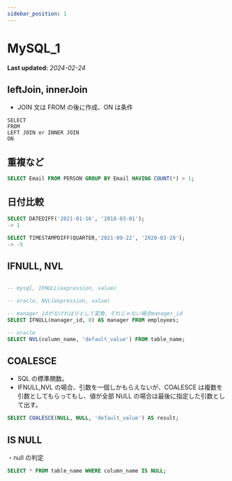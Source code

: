 ```yaml
---
sidebar_position: 1
---
```


# MySQL_1

**Last updated:** _2024-02-24_

## leftJoin, innerJoin

- JOIN 文は FROM の後に作成、ON は条件

```MySQL
SELECT
FROM
LEFT JOIN or INNER JOIN
ON
```

## 重複など

```SQL
SELECT Email FROM PERSON GROUP BY Email HAVING COUNT(*) > 1;
```

## 日付比較

```SQL
SELECT DATEDIFF('2021-01-16', '2018-03-01');
-> 1

SELECT TIMESTAMPDIFF(QUARTER,'2021-09-22', '2020-03-28');
-> -5
```

## IFNULL, NVL

```SQL

-- mysql, IFNULL(expression, value)

-- oracle, NVL(expression, value)

-- manager_idがなければ０として変換、それじゃない場合manager_id
SELECT IFNULL(manager_id, 0) AS manager FROM employees;

-- oracle
SELECT NVL(column_name, 'default_value') FROM table_name;
```

## COALESCE

- SQL の標準関数。
- IFNULL,NVL の場合、引数を一個しかもらえないが、COALESCE は複数を引数としてもらってもし、値が全部 NULL の場合は最後に指定した引数として出す。

```SQL
SELECT COALESCE(NULL, NULL, 'default_value') AS result;
```

## IS NULL

・null の判定

```SQL
SELECT * FROM table_name WHERE column_name IS NULL;
```

